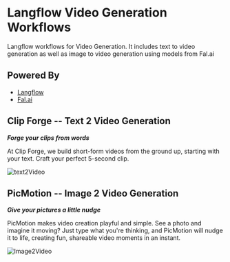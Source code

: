 # Langflow Video Generation Workflows
Langflow workflows for Video Generation. It includes text to video generation as well as image to video generation using models from Fal.ai

## Powered By
* [Langflow](https://www.langflow.org/)
* [Fal.ai](https://fal.ai/)

## Clip Forge -- Text 2 Video Generation
***Forge your clips from words***

At Clip Forge, we build short-form videos from the ground up, starting with your text. Craft your perfect 5-second clip.

![text2Video](https://github.com/user-attachments/assets/ac9a90cf-4667-4945-b19c-b89b9fe8500c)

## PicMotion -- Image 2 Video Generation
***Give your pictures a little nudge***

PicMotion makes video creation playful and simple. See a photo and imagine it moving? Just type what you're thinking, and PicMotion will nudge it to life, creating fun, shareable video moments in an instant.

![Image2Video](https://github.com/user-attachments/assets/e161433c-5757-43ce-8889-29e621050edd)
